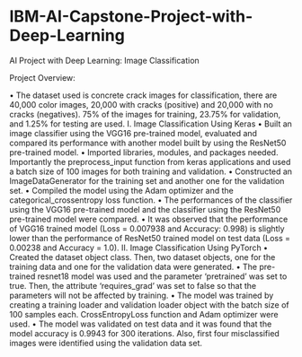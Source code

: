 # IBM-AI-Capstone-Project-with-Deep-Learning

AI Project with Deep Learning: Image Classification

Project Overview:

•	The dataset used is concrete crack images for classification, there are 40,000 color images, 20,000 with cracks (positive) and 20,000 with no cracks (negatives). 75% of the images for training, 23.75% for validation, and 1.25% for testing are used.
I. Image Classification Using Keras
•	Built an image classifier using the VGG16 pre-trained model, evaluated and compared its performance with another model built by using the ResNet50 pre-trained model.
•	Imported libraries, modules, and packages needed. Importantly the preprocess_input function from keras applications and used a batch size of 100 images for both training and validation.
•	Constructed an ImageDataGenerator for the training set and another one for the validation set.
•	Compiled the model using the Adam optimizer and the categorical_crossentropy loss function.
•	The performances of the classifier using the VGG16 pre-trained model and the classifier using the ResNet50 pre-trained model were compared.
•	It was observed that the performance of VGG16 trained model (Loss = 0.007938 and Accuracy: 0.998) is slightly lower than the performance of ResNet50 trained model on test data (Loss = 0.00238 and Accuracy = 1.0).
II. Image Classification Using PyTorch
•	Created the dataset object class. Then, two dataset objects, one for the training data and one for the validation data were generated.
•	The pre-trained resnet18 model was used and the parameter ‘pretrained’ was set to true. Then, the attribute ‘requires_grad’ was set to false so that the parameters will not be affected by training.
•	The model was trained by creating a training loader and validation loader object with the batch size of 100 samples each. CrossEntropyLoss function and Adam optimizer were used.
•	The model was validated on test data and it was found that the model accuracy is 0.9943 for 300 iterations. Also, first four misclassified images were identified using the validation data set.
